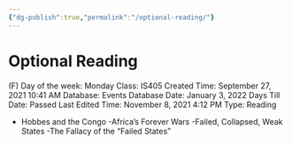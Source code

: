 ```yaml
---
{"dg-publish":true,"permalink":"/optional-reading/"}
---
```


# Optional Reading

(F) Day of the week: Monday
Class: IS405
Created Time: September 27, 2021 10:41 AM
Database: Events Database
Date: January 3, 2022
Days Till Date: Passed
Last Edited Time: November 8, 2021 4:12 PM
Type: Reading

- Hobbes and the Congo
-Africa’s Forever Wars
-Failed, Collapsed, Weak
States
-The Fallacy of the “Failed
States”